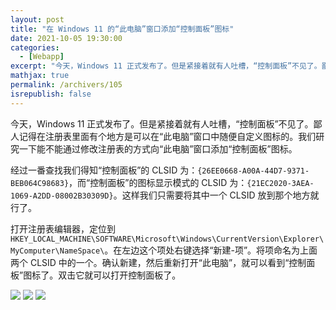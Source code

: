 ```yaml
---
layout: post
title: "在 Windows 11 的“此电脑”窗口添加“控制面板”图标"
date: 2021-10-05 19:30:00
categories: 
  - [Webapp]
excerpt: "今天，Windows 11 正式发布了。但是紧接着就有人吐槽，“控制面板”不见了。鄙人记得在注册表里面有个地方是可以在“此电脑”窗口中随便自定义图标的。我们研究一下能不能通过修改注册表的方式向“此电脑”窗口添加“控制面板”图标。"
mathjax: true
permalink: /archivers/105
isrepublish: false
---
```


今天，Windows 11 正式发布了。但是紧接着就有人吐槽，“控制面板”不见了。鄙人记得在注册表里面有个地方是可以在“此电脑”窗口中随便自定义图标的。我们研究一下能不能通过修改注册表的方式向“此电脑”窗口添加“控制面板”图标。

经过一番查找我们得知“控制面板”的 CLSID 为：```{26EE0668-A00A-44D7-9371-BEB064C98683}```，而“控制面板”的图标显示模式的 CLSID 为：```{21EC2020-3AEA-1069-A2DD-08002B30309D}```。这样我们只需要将其中一个 CLSID 放到那个地方就行了。

打开注册表编辑器，定位到```HKEY_LOCAL_MACHINE\SOFTWARE\Microsoft\Windows\CurrentVersion\Explorer\MyComputer\NameSpace\```。在左边这个项处右键选择“新建-项”。将项命名为上面两个 CLSID 中的一个。确认新建，然后重新打开“此电脑”，就可以看到“控制面板”图标了。双击它就可以打开控制面板了。

![](https://pic1.xuehuaimg-x.com/proxy/https://img-blog.csdnimg.cn/f4eebdac2a39482f978f8f75c975677d.png)
![](https://pic1.xuehuaimg-x.com/proxy/https://img-blog.csdnimg.cn/bb866093a01d476da6deef4a63e20b66.png)
![](https://pic1.xuehuaimg-x.com/proxy/https://img-blog.csdnimg.cn/9d447fe4cd5c4929b670e3b7a8b01e24.png)

